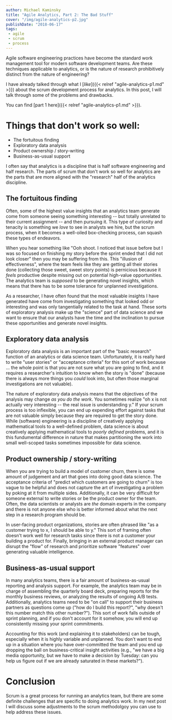 ```yaml
---
author: Michael Kaminsky
title: "Agile Analytics, Part 2: The Bad Stuff"
cover: "/img/agile-analytics-p2.jpg"
publishDate: "2018-06-17"
tags: 
 - agile
 - scrum
 - process
---
```


Agile software engineering practices have become the standard work management tool for modern software development teams. Are these techniques applicable to analytics, or is the nature of research prohibitively distinct from the nature of engineering?


I have already talked through what I [_like_]({{< relref "agile-analytics-p1.md" >}}) about the scrum development process for analytics. In this post, I will talk through some of the problems and drawbacks.
<!--more-->

You can find [part 1 here]({{< relref "agile-analytics-p1.md" >}}).

# Things that don't work so well:
* The fortuitous finding
* Exploratory data analysis
* Product ownership / story-writing
* Business-as-usual support

I often say that analytics is a discipline that is half software engineering and half research. The parts of scrum that don't work so well for analytics are the parts that are more aligned with the "research" half of the analytics discipline.

## The fortuitous finding

Often, some of the highest value insights that an analytics team generate come from someone seeing something interesting -- but totally unrelated to their current assignment -- and then pursuing it.  This type of curiosity and tenacity is something we *love* to see in analysts we hire, but the scrum process, when it becomes a well-oiled box-checking process, can squash these types of endeavors.

When you hear something like "Ooh shoot. I noticed that issue before but I was so focused on finishing my story before the sprint ended that I did not look closer" then you may be suffering from this. This "illusion of effectiveness", where the team feels like they are getting all their stories done (collecting those sweet, sweet story points) is pernicious because it *feels* productive despite missing out on potential high-value opportunities. The analytics team is *supposed* to be generating novel insights, which means that there has to be some tolerance for unplanned investigations.

As a researcher, I have often found that the most valuable insights I have generated have come from investigating something that looked odd or interesting and was only tangentially related to the task at hand. These sorts of exploratory analysis make up the "science" part of data science and we want to ensure that our analysts have the time and the inclination to pursue these opportunities and generate novel insights.

## Exploratory data analysis

Exploratory data analysis is an important part of the "basic research" function of an analytics or data science team. Unfortunately, it is really hard to write "user stories" or "acceptance criteria" for this sort of work because ... the whole point is that you are not sure what you are going to find, and it requires a researcher's intuition to know when the story is "done" (because there is always more things you *could* look into, but often those marginal investigations are not valuable).

The nature of exploratory data analysis means that the objectives of the analysis may change *as you do the work*. You sometimes realize "oh x is not actually very interesting -- the real issue is understanding y." If your scrum process is too inflexible, you can end up expending effort against tasks that are not valuable simply because they are required to get the story done.  While (software) engineering is a discipline of creatively applying mathematical tools to a well-defined problem, data science is about creatively applying mathematical tools to *poorly defined* problems, and it is this fundumental difference in nature that makes partitioning the work into small well-scoped tasks sometimes impossible for data science.

## Product ownership / story-writing

When you are trying to build a model of customer churn, there is some amount of judgement and art that goes into doing good data science. The acceptance criteria of "predict which customers are going to churn" is too vague to be helpful and does not capture the art of investigating a problem by poking at it from multiple sides.  Additionally, it can be very difficult for someone external to write stories or be the product owner for the team. Often, the data scientists or analysts are *the* domain experts in the company and there is not anyone else who is better informed about what the next step in a research program should be. 

In user-facing product organizations, stories are often phrased like "as a customer trying to x, I should be able to y." This sort of framing often doesn't work well for research tasks since there is not a customer your building a product for. Finally, bringing in an external product manager can disrupt the "flow" of research and prioritize software "features" over generating valuable intelligence.

## Business-as-usual support

In many analytics teams, there is a fair amount of business-as-usual reporting and analysis support. For example, the analytics team may be in charge of assembling the quarterly board deck, preparing reports for the monthly business reviews, or analyzing the results of ongoing A/B tests. Additionally, analytics teams need to be "on call" to support their business partners as questions come up ("how do I build this report?", "why doesn't this number match this other number?"). This sort of work falls outside of sprint planning, and if you don't account for it somehow, you will end up consistently missing your sprint commitments.  

Accounting for this work (and explaining it to stakeholders) can be tough, especially when it is highly variable and unplanned. You don't want to end up in a situation where you have over-committed the team and you end up dropping the ball on business-critical insight activities (e.g., "we have a big media opportunity, but we have to make a decision by Tuesday: can you help us figure out if we are already saturated in these markets?").

# Conclusion

Scrum is a great process for running an analytics team, but there are some definite challenges that are specific to doing analytics work. In my next post I will discuss some adjustments to the scrum methodolgoy you can use to help address these issues.
